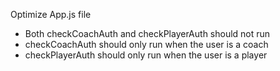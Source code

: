 Optimize App.js file
 - Both checkCoachAuth and checkPlayerAuth should not run
 - checkCoachAuth should only run when the user is a coach
 - checkPlayerAuth should only run when the user is a player
